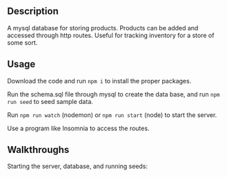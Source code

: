 ## Description

A mysql database for storing products. Products can be added and accessed through http routes. Useful for tracking inventory for a store of some sort.

## Usage

Download the code and run ``npm i`` to install the proper packages.

Run the schema.sql file through mysql to create the data base, and run ``npm run seed`` to seed sample data.

Run ``npm run watch`` (nodemon) or ``npm run start`` (node) to start the server.

Use a program like Insomnia to access the routes.

## Walkthroughs

Starting the server, database, and running seeds:
